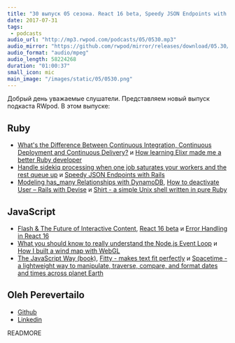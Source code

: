 ```yaml
---
title: "30 выпуск 05 сезона. React 16 beta, Speedy JSON Endpoints with Rails, Flash & The Future of Interactive Content, Fitty и прочее"
date: 2017-07-31
tags:
 - podcasts
audio_url: "http://mp3.rwpod.com/podcasts/05/0530.mp3"
audio_mirror: "https://github.com/rwpod/mirror/releases/download/05.30/0530.mp3"
audio_format: "audio/mpeg"
audio_length: 58224268
duration: "01:00:37"
small_icon: mic
main_image: "/images/static/05/0530.png"
---
```


Добрый день уважаемые слушатели. Представляем новый выпуск подкаста RWpod. В этом выпуске:

## Ruby

 - [What's the Difference Between Continuous Integration, Continuous Deployment and Continuous Delivery?](https://semaphoreci.com/blog/2017/07/27/what-is-the-difference-between-continuous-integration-continuous-deployment-and-continuous-delivery.html) и [How learning Elixr made me a better Ruby developer](https://www.amberbit.com/blog/2017/7/27/how-learning-elixir-made-me-better-ruby-developer/)
 - [Handle sidekiq processing when one job saturates your workers and the rest queue up](http://blog.arkency.com/2017/07/sidekiq-slow-processing-one-job-saturates-workers-rest-queue-up/) и [Speedy JSON Endpoints with Rails](https://medium.com/companydev/speedy-json-endpoints-with-rails-b6130f757815)
 - [Modeling has_many Relationships with DynamoDB](https://blog.codeship.com/modeling-has_many-relationships-with-dynamodb/), [How to deactivate User – Rails with Devise](https://blog.kodius.io/2017/07/26/how-to-deactivate-user-rails-with-devise/) и [Shirt - a simple Unix shell written in pure Ruby](https://github.com/jstorimer/shirt)

## JavaScript

 - [Flash & The Future of Interactive Content](https://blogs.adobe.com/conversations/2017/07/adobe-flash-update.html), [React 16 beta](https://github.com/facebook/react/issues/10294) и [Error Handling in React 16](https://facebook.github.io/react/blog/2017/07/26/error-handling-in-react-16.html)
 - [What you should know to really understand the Node.js Event Loop](https://medium.com/the-node-js-collection/what-you-should-know-to-really-understand-the-node-js-event-loop-and-its-metrics-c4907b19da4c) и [How I built a wind map with WebGL](https://blog.mapbox.com/how-i-built-a-wind-map-with-webgl-b63022b5537f)
 - [The JavaScript Way (book)](https://github.com/bpesquet/thejsway/#readme), [Fitty - makes text fit perfectly](https://rikschennink.github.io/fitty/) и [Spacetime - a lightweight way to manipulate, traverse, compare, and format dates and times across planet Earth](https://github.com/smallwins/spacetime)

## Oleh Perevertailo

 - [Github](https://github.com/LegaKh)
 - [Linkedin](https://www.linkedin.com/in/oleg-perevertaylo-48797393/)

READMORE
